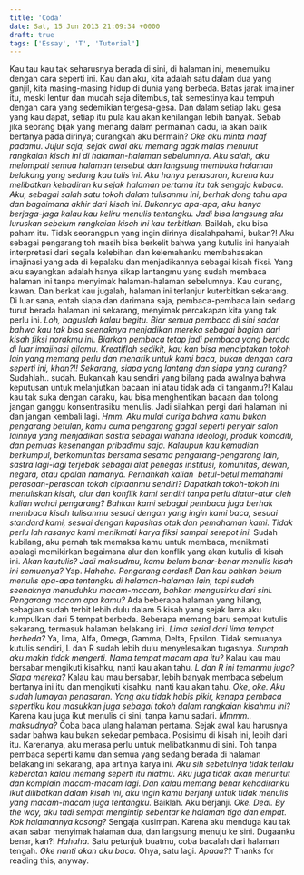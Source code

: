 ```yaml
---
title: 'Coda'
date: Sat, 15 Jun 2013 21:09:34 +0000
draft: true
tags: ['Essay', 'T', 'Tutorial']
---
```


Kau tau kau tak seharusnya berada di sini, di halaman ini, menemuiku dengan cara seperti ini. Kau dan aku, kita adalah satu dalam dua yang ganjil, kita masing-masing hidup di dunia yang berbeda. Batas jarak imajiner itu, meski lentur dan mudah saja ditembus, tak semestinya kau tempuh dengan cara yang sedemikian tergesa-gesa. Dan dalam setiap laku gesa yang kau dapat, setiap itu pula kau akan kehilangan lebih banyak. Sebab jika seorang bijak yang menang dalam permainan dadu, ia akan balik bertanya pada dirinya; curangkah aku bermain? _Oke aku minta maaf padamu. Jujur saja, sejak awal aku memang agak malas menurut_ _rangkaian kisah ini di halaman-halaman sebelumnya. Aku salah, aku melompati semua halaman tersebut dan langsung membuka halaman belakang yang sedang kau tulis ini. Aku hanya penasaran, karena kau melibatkan kehadiran ku sejak halaman pertama itu tak sengaja kubaca. Aku, sebagai salah satu tokoh dalam tulisanmu ini, berhak dong tahu apa dan bagaimana akhir dari kisah ini. Bukannya apa-apa, aku hanya berjaga-jaga kalau kau keliru menulis tentangku. Jadi bisa langsung aku luruskan sebelum rangkaian kisah ini kau terbitkan._ Baiklah, aku bisa paham itu. Tidak seorangpun yang ingin dirinya disalahpahami, bukan?! Aku sebagai pengarang toh masih bisa berkelit bahwa yang kutulis ini hanyalah interpretasi dari segala kelebihan dan kelemahanku membahasakan imajinasi yang ada di kepalaku dan menjadikannya sebagai kisah fiksi. Yang aku sayangkan adalah hanya sikap lantangmu yang sudah membaca halaman ini tanpa menyimak halaman-halaman sebelumnya. Kau curang, kawan. Dan berkat kau jugalah, halaman ini terlanjur kuterbitkan sekarang. Di luar sana, entah siapa dan darimana saja, pembaca-pembaca lain sedang turut berada halaman ini sekarang, menyimak percakapan kita yang tak perlu ini. _Loh, baguslah kalau begitu. Biar semua pembaca di sini sadar bahwa kau tak bisa seenaknya menjadikan mereka sebagai bagian dari kisah fiksi norakmu ini. Biarkan pembaca tetap jadi pembaca yang berada di luar imajinasi gilamu. Kreatiflah sedikit, kau kan bisa menciptakan tokoh lain yang memang perlu dan menarik untuk kami baca, bukan dengan cara seperti ini, khan?!! Sekarang, siapa yang lantang dan siapa yang curang?_ Sudahlah.. sudah. Bukankah kau sendiri yang bilang pada awalnya bahwa keputusan untuk melanjutkan bacaan ini atau tidak ada di tanganmu?! Kalau kau tak suka dengan caraku, kau bisa menghentikan bacaan dan tolong jangan ganggu konsentrasiku menulis. Jadi silahkan pergi dari halaman ini dan jangan kembali lagi. _Hmm. Aku mulai curiga bahwa kamu bukan pengarang betulan, kamu cuma pengarang gagal seperti penyair salon lainnya yang menjadikan sastra sebagai wahana ideologi, produk komoditi, dan pemuas kesenangan pribadimu saja. Kalaupun kau kemudian berkumpul, berkomunitas bersama sesama pengarang-pengarang lain, sastra lagi-lagi terjebak sebagai alat penegas institusi, komunitas, dewan, negara, atau apalah namanya. Pernahkah kalian  betul-betul memahami perasaan-perasaan tokoh ciptaanmu sendiri? Dapatkah tokoh-tokoh ini menuliskan kisah, alur dan konflik kami sendiri tanpa perlu diatur-atur oleh kalian wahai pengarang?_ _Bahkan kami sebagai pembaca juga berhak membaca kisah tulisanmu sesuai dengan yang ingin kami baca, sesuai standard kami, sesuai dengan kapasitas otak dan pemahaman kami. Tidak perlu lah rasanya kami menikmati karya fiksi sampai serepot ini._ Sudah kubilang, aku pernah tak memaksa kamu untuk membaca, menikmati apalagi memikirkan bagaimana alur dan konflik yang akan kutulis di kisah ini. _Akan kautulis? Jadi maksudmu, kamu belum benar-benar menulis kisah ini semuanya?_ Yap. _Hahaha. Pengarang cerdas!! Dan kau bahkan belum menulis apa-apa tentangku di halaman-halaman lain, tapi sudah seenaknya menuduhku macam-macam, bahkan mengusirku dari sini. Pengarang macam apa kamu?_ Ada beberapa halaman yang hilang, sebagian sudah terbit lebih dulu dalam 5 kisah yang sejak lama aku kumpulkan dari 5 tempat berbeda. Beberapa memang baru sempat kutulis sekarang, termasuk halaman belakang ini. _Lima serial dari lima tempat berbeda?_ Ya, lima, Alfa, Omega, Gamma, Delta, Epsilon. Tidak semuanya kutulis sendiri, L dan R sudah lebih dulu menyelesaikan tugasnya. _Sumpah aku makin tidak mengerti. Nama tempat macam apa itu?_ Kalau kau mau bersabar mengikuti kisahku, nanti kau akan tahu. _L dan R ini temanmu juga? Siapa mereka?_ Kalau kau mau bersabar, lebih banyak membaca sebelum bertanya ini itu dan mengikuti kisahku, nanti kau akan tahu. _Oke, oke. Aku sudah lumayan penasaran. Yang aku tidak habis pikir, kenapa pembaca sepertiku kau masukkan juga sebagai tokoh dalam rangkaian kisahmu ini?_ Karena kau juga ikut menulis di sini, tanpa kamu sadari. _Mmmm.. maksudnya?_ Coba baca ulang halaman pertama. Sejak awal kau harusnya sadar bahwa kau bukan sekedar pembaca. Posisimu di kisah ini, lebih dari itu. Karenanya, aku merasa perlu untuk melibatkanmu di sini. Toh tanpa pembaca seperti kamu dan semua yang sedang berada di halaman belakang ini sekarang, apa artinya karya ini. _Aku sih sebetulnya tidak terlalu keberatan kalau memang seperti itu niatmu. Aku juga tidak akan menuntut dan komplain macam-macam lagi. Dan kalau memang benar kehadiranku ikut dilibatkan dalam kisah ini, aku ingin kamu berjanji untuk tidak menulis yang macam-macam juga tentangku._ Baiklah. Aku berjanji. _Oke. Deal. By the way, aku tadi sempat mengintip sebentar ke halaman tiga dan empat. Kok halamannya kosong?_ Sengaja kusimpan. Karena aku menduga kau tak akan sabar menyimak halaman dua, dan langsung menuju ke sini. Dugaanku benar, kan?! _Hahaha._ Satu petunjuk buatmu, coba bacalah dari halaman tengah. _Oke nanti akan aku baca._ Ohya, satu lagi. _Apaaa??_ Thanks for reading this, anyway.